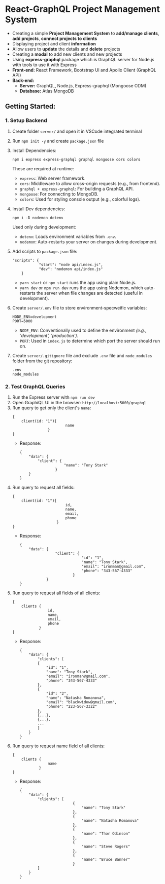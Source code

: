 # React-GraphQL Project Management System

- Creating a simple **Project Management System** to **add/manage clients**, **add projects**, **connect projects to clients** 
- Displaying project and client **information** 
- Allow users to **update** the details and **delete** projects
- Creating a **modal** to add new clients and new projects
- Using **express-graphql** package which is GraphQL server for Node.js with tools to use it with Express 
- **Front-end:** React Framework, Bootstrap UI and Apollo Client (GraphQL API)
- **Back-end:** 
    - **Server:** GraphQL, Node.js, Express-graphql (Mongoose ODM) 
    - **Database:** Atlas MongoDB


## Getting Started:

### 1. Setup Backend
1. Create folder `server/` and open it in VSCode integrated terminal
2. Run `npm init -y` and create `package.json` file
3. Install Dependencies: 
    ```
    npm i express express-graphql graphql mongoose cors colors
    ```
    These are required at runtime:
    - `express`: Web server framework.
    - `cors`: Middleware to allow cross-origin requests (e.g., from frontend).
    - `graphql + express-graphql`: For building a GraphQL API.
    - `mongoose`: For connecting to MongoDB.
    - `colors`: Used for styling console output (e.g., colorful logs).

4. Install Dev dependencies: 
    ```
    npm i -D nodemon dotenv
    ```
    Used only during development:
    - `dotenv`: Loads environment variables from `.env`.
    - `nodemon`: Auto-restarts your server on changes during development.

5. Add scripts to `package.json` file:
    ```
    "scripts": {
                "start": "node api/index.js",
                "dev": "nodemon api/index.js"
        }
    ```
    - `yarn start` or `npm start` runs the app using plain Node.js.
    - `yarn dev` or `npm run dev` runs the app using Nodemon, which auto-restarts the server when file changes are detected (useful in development).

6.  Create  `server/.env` file to store environment-specweific variables:
    ```
    NODE_ENV=development
    PORT=5000
    ```
    - `NODE_ENV`: Conventionally used to define the environment *(e.g., 'development', 'production').*
    - `PORT`: Used in `index.js` to determine which port the server should run on.
7. Create `server/.gitignore` file and exclude `.env` file and `node_modules` folder from the git repository:
    ```
    .env
    node_modules
    ```

### 2. Test GraphQL Queries
1. Run the Express server with `npm run dev`
2. Open GraphiQL UI in the browser: `http://localhost:5000/graphql`
3. Run query to get only the client's `name`:
    ```
    {
        client(id: "1"){
                            name
                    }
    }
    ```
    - Response:
        ```
        {
            "data": {
                "client": {
                            "name": "Tony Stark"
                        }
            }
        }
        ```
4. Run query to request all fields:
    ```
    {
        client(id: "1"){
                            id,
                            name,
                            email,
                            phone
                        }
    }
    ```
    - Response:
        ```
        {
            "data": {
                        "client": {
                                    "id": "1",
                                    "name": "Tony Stark",
                                    "email": "ironman@gmail.com",
                                    "phone": "343-567-4333"
                                }
                    }
        }
        ```
5. Run query to request all fields of all clients:
    ```
    {
        clients {
                    id,
                    name,
                    email,
                    phone
                }
    }
    ```
    - Response:
        ```
        {
            "data": {
                "clients": [
                {
                    "id": "1",
                    "name": "Tony Stark",
                    "email": "ironman@gmail.com",
                    "phone": "343-567-4333"
                },
                {
                    "id": "2",
                    "name": "Natasha Romanova",
                    "email": "blackwidow@gmail.com",
                    "phone": "223-567-3322"
                },
                {...},
                {...}.
                ...
                ]
            }
        }
        ```
6. Run query to request name field of all clients:
    ```
    {
        clients {
                    name
                }
    }
    ```
    - Response:
        ```
        {
            "data": {
                "clients": [
                                {
                                    "name": "Tony Stark"
                                },
                                {
                                    "name": "Natasha Romanova"
                                },
                                {
                                    "name": "Thor Odinson"
                                },
                                {
                                    "name": "Steve Rogers"
                                },
                                {
                                    "name": "Bruce Banner"
                                }
                ]
            }
        }
        ```